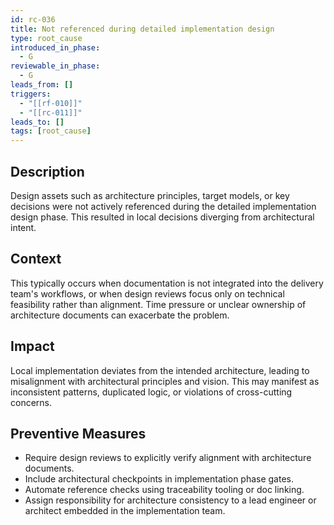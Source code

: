```yaml
---
id: rc-036
title: Not referenced during detailed implementation design
type: root_cause
introduced_in_phase:
  - G
reviewable_in_phase:
  - G
leads_from: []
triggers:
  - "[[rf-010]]"
  - "[[rc-011]]"
leads_to: []
tags: [root_cause]
---
```


## Description
Design assets such as architecture principles, target models, or key decisions were not actively referenced during the detailed implementation design phase. This resulted in local decisions diverging from architectural intent.

## Context
This typically occurs when documentation is not integrated into the delivery team's workflows, or when design reviews focus only on technical feasibility rather than alignment. Time pressure or unclear ownership of architecture documents can exacerbate the problem.

## Impact
Local implementation deviates from the intended architecture, leading to misalignment with architectural principles and vision. This may manifest as inconsistent patterns, duplicated logic, or violations of cross-cutting concerns.

## Preventive Measures
- Require design reviews to explicitly verify alignment with architecture documents.
- Include architectural checkpoints in implementation phase gates.
- Automate reference checks using traceability tooling or doc linking.
- Assign responsibility for architecture consistency to a lead engineer or architect embedded in the implementation team.